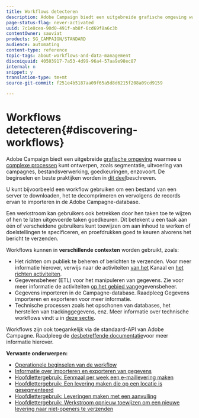 ```yaml
---
title: Workflows detecteren
description: Adobe Campaign biedt een uitgebreide grafische omgeving waarmee u processen kunt ontwerpen en automatiseren.
page-status-flag: never-activated
uuid: 7c1e8cea-90d0-491f-ab8f-6cd69f8a6c3b
contentOwner: sauviat
products: SG_CAMPAIGN/STANDARD
audience: automating
content-type: reference
topic-tags: about-workflows-and-data-management
discoiquuid: 40503917-7a53-4d99-96a4-57aa9e98ec87
internal: n
snippet: y
translation-type: tm+mt
source-git-commit: f251e4b5187aa09f65a5d8d6215f208a09cd9159

---
```



# Workflows detecteren{#discovering-workflows}

Adobe Campaign biedt een uitgebreide [grafische omgeving](../../automating/using/workflow-interface.md) waarmee u [complexe processen](../../automating/using/workflow-operating-principles.md) kunt ontwerpen, zoals segmentatie, uitvoering van campagnes, bestandsverwerking, goedkeuringen, enzovoort. De beginselen en beste praktijken worden in [dit deel](../../automating/using/building-a-workflow.md)beschreven.

U kunt bijvoorbeeld een workflow gebruiken om een bestand van een server te downloaden, het te decomprimeren en vervolgens de records ervan te importeren in de Adobe Campagne-database.

Een werkstroom kan gebruikers ook betrekken door hen taken toe te wijzen of hen te laten uitgevoerde taken goedkeuren. Dit betekent u een taak aan één of verscheidene gebruikers kunt toewijzen om aan inhoud te werken of doelstellingen te specificeren, en proefdrukken goed te keuren alvorens het bericht te verzenden.

Workflows kunnen in **verschillende contexten** worden gebruikt, zoals:

* Het richten om publiek te beheren of berichten te verzenden. Voor meer informatie hierover, verwijs naar de activiteiten [van het](../../automating/using/about-channel-activities.md) Kanaal en [het richten activiteiten](../../automating/using/about-targeting-activities.md).
* Gegevensbeheer (ETL) voor het manipuleren van gegevens. Zie voor meer informatie de activiteiten [op het gebied van](../../automating/using/about-data-management-activities.md)gegevensbeheer.
* Gegevens importeren in de Campagne-database. Raadpleeg Gegevens [](../../automating/using/about-data-import-and-export.md)importeren en exporteren voor meer informatie.
* Technische processen zoals het opschonen van databases, het herstellen van trackinggegevens, enz. Meer informatie over technische workflows vindt u in [deze sectie](../../administration/using/technical-workflows.md).

Workflows zijn ook toegankelijk via de standaard-API van Adobe Campagne. Raadpleeg de [desbetreffende documentatie](../../api/using/controlling-a-workflow.md)voor meer informatie hierover.

**Verwante onderwerpen:**

* [Operationele beginselen van de workflow](../../automating/using/workflow-operating-principles.md)
* [Informatie over importeren en exporteren van gegevens](../../automating/using/about-data-import-and-export.md)
* [Hoofdlettergebruik: Eenmaal per week een e-maillevering maken](../../automating/using/workflow-weekly-offer.md)
* [Hoofdlettergebruik: Een levering maken die op een locatie is gesegmenteerd](../../automating/using/workflow-segmentation-location.md)
* [Hoofdlettergebruik: Leveringen maken met een aanvulling](../../automating/using/workflow-created-query-with-complement.md)
* [Hoofdlettergebruik: Werkstroom opnieuw toewijzen om een nieuwe levering naar niet-openers te verzenden](../../automating/using/workflow-cross-channel-retargeting.md)
